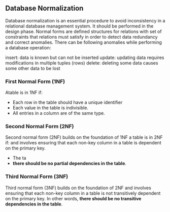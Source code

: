 ## Database Normalization
Database normalization is an essential procedure to avoid inconsistency in a relational database management system. It should be performed in the design phase. 
Normal forms are defined structures for relations with set of constraints that relations must satisfy in order to detect data redundancy and correct anomalies. 
There can be following anomalies while performing a database operation:

insert: data is known but can not be inserted
update: updating data requires modifications in multiple tuples (rows)
delete: deleting some data causes some other data to be lost

### First Normal Form (1NF)
Atable is in 1NF if: 
- Each row in the table should have a unique identifier
- Each value in the table is indivisible.
- All entries in a column are of the same type.

### Second Normal Form (2NF)
Second normal form (2NF) builds on the foundation of 1NF 
a table is in 2NF if:
and involves ensuring that each non-key column in a table is dependent on the primary key. 
- The ta
- **there should be no partial dependencies in the table**.

### Third Normal Form (3NF)
Third normal form (3NF) builds on the foundation of 2NF and involves ensuring that each non-key column in a table is not transitively dependent on the primary key. 
In other words, **there should be no transitive dependencies in the table**.

